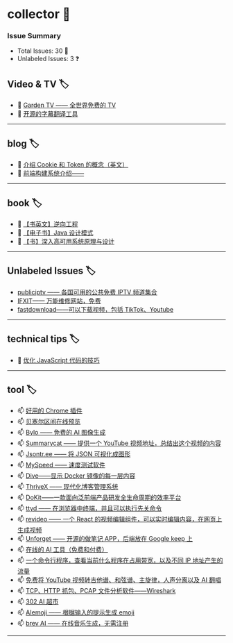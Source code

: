 # collector 📖
### Issue Summary
- Total Issues: 30 📝
- Unlabeled Issues: 3 ❓

## Video & TV 🏷️
- 🌱 [Garden TV ——  全世界免费的 TV](https://github.com/dengaye/collector/issues/39)
- 🌱 [开源的字幕翻译工具](https://github.com/dengaye/collector/issues/38)

---

## blog 🏷️
- 👯 [介绍 Cookie 和 Token 的概念（英文）](https://github.com/dengaye/collector/issues/15)
- 👯 [前端构建系统介绍——](https://github.com/dengaye/collector/issues/13)

---

## book 🏷️
- 🌱 [【书英文】逆向工程](https://github.com/dengaye/collector/issues/37)
- 🌱 [【电子书】Java 设计模式](https://github.com/dengaye/collector/issues/36)
- 🌱 [【书】深入高可用系统原理与设计](https://github.com/dengaye/collector/issues/31)

---

## Unlabeled Issues 🏷️
-  [publiciptv —— 各国可用的公共免费 IPTV 频道集合](https://github.com/dengaye/collector/issues/35)
-  [IFXIT—— 万能维修网站，免费](https://github.com/dengaye/collector/issues/34)
-  [fastdownload——可以下载视频，包括 TikTok、Youtube](https://github.com/dengaye/collector/issues/10)

---

## technical tips 🏷️
- 🎅 [优化 JavaScript 代码的技巧 ](https://github.com/dengaye/collector/issues/23)

---

## tool 🏷️
- 📫 [好用的 Chrome 插件](https://github.com/dengaye/collector/issues/33)
- 📫 [贝塞尔区间在线预览](https://github.com/dengaye/collector/issues/32)
- 📫 [Bylo —— 免费的 AI 图像生成](https://github.com/dengaye/collector/issues/30)
- 📫 [Summarycat —— 提供一个 YouTube 视频地址，总结出这个视频的内容](https://github.com/dengaye/collector/issues/29)
- 📫 [Jsontr.ee —— 将 JSON 可视化成图形](https://github.com/dengaye/collector/issues/28)
- 📫 [MySpeed —— 速度测试软件](https://github.com/dengaye/collector/issues/27)
- 📫 [Dive——显示 Docker 镜像的每一层内容](https://github.com/dengaye/collector/issues/26)
- 📫 [ThriveX —— 现代化博客管理系统](https://github.com/dengaye/collector/issues/25)
- 📫 [DoKit——一款面向泛前端产品研发全生命周期的效率平台](https://github.com/dengaye/collector/issues/24)
- 📫 [ttyd —— 在浏览器中终端，并且可以执行先关命令](https://github.com/dengaye/collector/issues/22)
- 📫 [revideo —— 一个 React 的视频编辑组件，可以实时编辑内容，在网页上生成视频](https://github.com/dengaye/collector/issues/21)
- 📫 [Unforget —— 开源的做笔记 APP，后端放在 Google keep 上](https://github.com/dengaye/collector/issues/20)
- 📫 [在线的 AI 工具（免费和付费）](https://github.com/dengaye/collector/issues/19)
- 📫 [一个命令行程序，查看当前什么程序在占用带宽，以及不同 IP 地址产生的流量](https://github.com/dengaye/collector/issues/18)
- 📫 [免费将 YouTube 视频转吉他谱、和弦谱、主旋律，人声分离以及 AI 翻唱](https://github.com/dengaye/collector/issues/17)
- 📫 [TCP、HTTP 抓包、PCAP 文件分析软件——Wireshark](https://github.com/dengaye/collector/issues/16)
- 📫 [302 AI 超市](https://github.com/dengaye/collector/issues/14)
- 📫 [AIemoji —— 根据输入的提示生成 emoji](https://github.com/dengaye/collector/issues/12)
- 📫 [brev AI —— 在线音乐生成，无需注册](https://github.com/dengaye/collector/issues/11)

---

